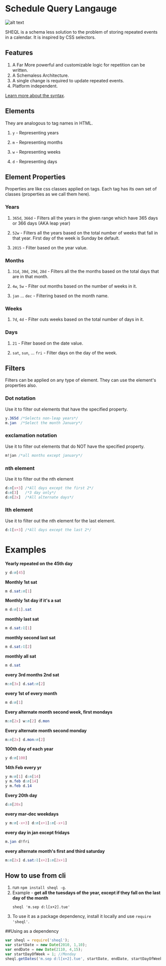 # Schedule Query Langauge
![alt text](https://raw.githubusercontent.com/practo/sheql/master/public/images/scheql.png)


SHEQL is a schema less solution to the problem of storing repeated events in a calendar. It is inspired by CSS selectors.

## Features

1. A Far More powerful and customizable logic for repetition can be written.
2. A Schemaless Architecture.
3. A single change is required to update repeated events.
4. Platform independent.

[Learn more about the syntax](#examples).


## Elements
They are analogous to tag names in HTML.

1. `y` - Representing years

2. `m` - Representing months

3. `w` - Representing weeks

4. `d` - Representing days

## Element Properties
Properties are like css classes applied on tags. Each tag has its own set of classes (properties as we call them here).

### Years

1. `365d`, `366d` - Filters all the years in the given range which have 365 days or 366 days (AKA leap year)

2. `52w` -  Filters all the years based on the total number of weeks that fall in that year. First day of the week is Sunday be default.

3. `2015` - Filter based on the year value.

### Months

1. `31d`, `30d`, `29d`, `28d` - Filters all the the months based on the total days that are in that month.

2. `4w`, `5w` - Filter out months based on the number of weeks in it.

3. `jan` ... `dec` - Filtering based on the month name.

### Weeks
1. `7d`, `4d` - Filter outs weeks based on the total number of days in it.

### Days

1. `21` - Filter based on the date value.

2. `sat`, `sun`, ... `fri` - Filter days on the day of the week.

## Filters

Filters can be applied on any type of element. They can use the element's properties also.

### Dot notation 
Use it to filter out elements that have the specified property.

```css
y.365d /*Selects non-leap years*/
m.jan  /*Select the month January*/
```

### exclamation notation
Use it to filter out elements that do NOT have the specified property.
```css
m!jan /*all months except january*/
```

### nth element
Use it to filter out the nth element
```css
d:n[x+3] /*All days except the first 2*/
d:n[3]   /*3 day only*/
d:n[2x]  /*All alternate days*/
```

### lth element
Use it to filter out the nth element for the last element.
```css
d:l[x+3] /*All days except the last 2*/
```

# Examples


**Yearly repeated on the 45th day**

```css
y d:n[45]
```

**Monthly 1st sat**

```css
m d.sat:n[1]
```

**Monthly 1st day if it's a sat**

```css
m d:n[1].sat
```

**monthly last sat**

```css
m d.sat:l[1]
```

**monthly second last sat**

```css
m d.sat:l[2]
```

**monthly all sat**

```css
m d.sat
```

**every 3rd months 2nd sat**

```css
m:n[3x] d.sat:n[2]
```

**every 1st of every month**

```css
m d:n[1]
```

**Every alternate month second week, first mondays**

```css
m:n[2x] w:n[2] d.mon
```

**Every alternate month second monday**

```css
m:n[2x] d.mon:n[2]
```

**100th day of each year**

```css
y d:n[100]
```

**14th Feb every yr**

```css
y m:n[1] d:n[14]
y m.feb d:n[14]
y m.feb d.14
```

**Every 20th day**

```css
d:n[20x]
```


**every mar-dec weekdays**

```css
y m:n[-x+3] d:n[x+1]:n[-x+1]
```

**every day in jan except fridays**

```css
m.jan d!fri
```

**every alternate month's first and third saturday**

```css
m:n[2x] d.sat:l[x+2]:n[2x+1]
```

## How to use from cli

1. run `npm install sheql -g`.
2. Example - __get all the tuesdays of the year, except if they fall on the last day of the month__
    ```
    sheql 'm.sep d:l[x+2].tue'
    ```
2. To use it as a package dependency, install it locally and use `require 'sheql'`.


##Using as a dependency

```js
var sheql = require('sheql');
var startDate = new Date(2010, 1,10);
var endDate = new Date(2110, 4,15);
var startDayOfWeek = 1; //Monday
sheql.getDates('m.sep d:l[x+2].tue', startDate, endDate, startDayOfWeek);
```

